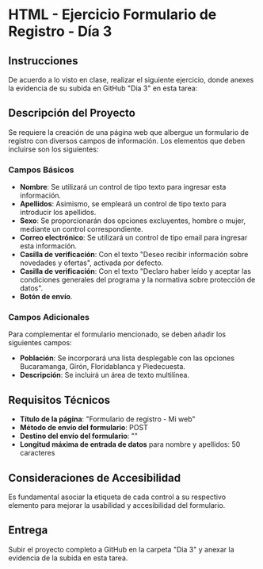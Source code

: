 # HTML - Ejercicio Formulario de Registro - Día 3

## Instrucciones

De acuerdo a lo visto en clase, realizar el siguiente ejercicio, donde anexes la evidencia de su subida en GitHub "Dia 3" en esta tarea:

## Descripción del Proyecto

Se requiere la creación de una página web que albergue un formulario de registro con diversos campos de información. Los elementos que deben incluirse son los siguientes:

### Campos Básicos

* **Nombre**: Se utilizará un control de tipo texto para ingresar esta información.
* **Apellidos**: Asimismo, se empleará un control de tipo texto para introducir los apellidos.
* **Sexo**: Se proporcionarán dos opciones excluyentes, hombre o mujer, mediante un control correspondiente.
* **Correo electrónico**: Se utilizará un control de tipo email para ingresar esta información.
* **Casilla de verificación**: Con el texto "Deseo recibir información sobre novedades y ofertas", activada por defecto.
* **Casilla de verificación**: Con el texto "Declaro haber leído y aceptar las condiciones generales del programa y la normativa sobre protección de datos".
* **Botón de envío**.

### Campos Adicionales

Para complementar el formulario mencionado, se deben añadir los siguientes campos:

* **Población**: Se incorporará una lista desplegable con las opciones Bucaramanga, Girón, Floridablanca y Piedecuesta.
* **Descripción**: Se incluirá un área de texto multilínea.

## Requisitos Técnicos

* **Título de la página**: "Formulario de registro - Mi web"
* **Método de envío del formulario**: POST
* **Destino del envío del formulario**: ""
* **Longitud máxima de entrada de datos** para nombre y apellidos: 50 caracteres

## Consideraciones de Accesibilidad

Es fundamental asociar la etiqueta de cada control a su respectivo elemento para mejorar la usabilidad y accesibilidad del formulario.

## Entrega

Subir el proyecto completo a GitHub en la carpeta "Dia 3" y anexar la evidencia de la subida en esta tarea.